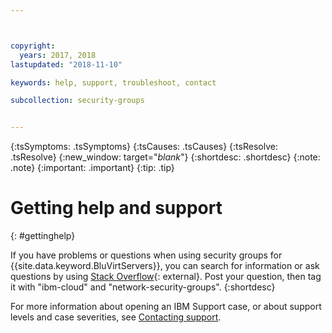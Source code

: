 ```yaml
---



copyright:
  years: 2017, 2018
lastupdated: "2018-11-10"

keywords: help, support, troubleshoot, contact

subcollection: security-groups


---
```


{:tsSymptoms: .tsSymptoms}
{:tsCauses: .tsCauses}
{:tsResolve: .tsResolve}
{:new_window: target="_blank_"}
{:shortdesc: .shortdesc}
{:note: .note}
{:important: .important}
{:tip: .tip}

# Getting help and support
{: #gettinghelp}

If you have problems or questions when using security groups for {{site.data.keyword.BluVirtServers}}, you can search for information or ask questions by using [Stack Overflow](https://stackoverflow.com/search?q=dl+ibm-cloud){: external}. Post your question, then tag it with "ibm-cloud" and "network-security-groups".
{:shortdesc}

For more information about opening an IBM Support case, or about support levels and case severities, see [Contacting support](/docs/get-support?topic=get-support-using-avatar#using-avatar).

